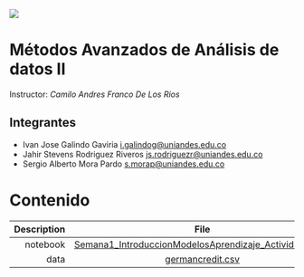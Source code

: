 ![](https://investigaciones.uniandes.edu.co/wp-content/themes/vicerrectoria001/images/logo2.png)

 

# Métodos Avanzados de Análisis de datos II

Instructor: *Camilo Andres Franco De Los Rios*

## Integrantes

* Ivan Jose Galindo Gaviria <i.galindog@uniandes.edu.co>
* Jahir Stevens Rodriguez Riveros <js.rodriguezr@uniandes.edu.co>
* Sergio Alberto Mora Pardo <s.morap@uniandes.edu.co>

 

# Contenido

|Description  | File|
|-----------: |:------------:|
|notebook| [Semana1_IntroduccionModelosAprendizaje_Actividad.ipynb](deploy) |
|data| [germancredit.csv](https://raw.githubusercontent.com/sergiomora03/Modelos-Aprendizaje/master/germancredit.csv) |




